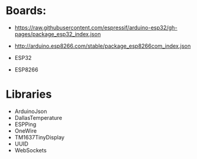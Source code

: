 # Boards:

- https://raw.githubusercontent.com/espressif/arduino-esp32/gh-pages/package_esp32_index.json
- http://arduino.esp8266.com/stable/package_esp8266com_index.json

- ESP32
- ESP8266

# Libraries

- ArduinoJson
- DallasTemperature
- ESPPing
- OneWire
- TM1637TinyDisplay
- UUID
- WebSockets
